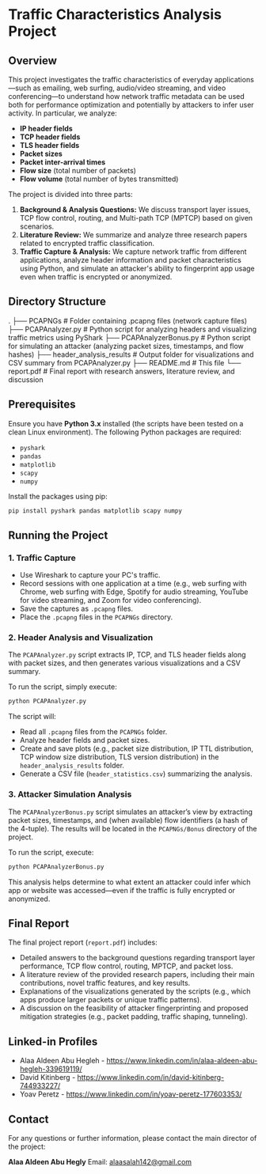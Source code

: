 # Traffic Characteristics Analysis Project

## Overview

This project investigates the traffic characteristics of everyday applications—such as emailing, web surfing, audio/video streaming, and video conferencing—to understand how network traffic metadata can be used both for performance optimization and potentially by attackers to infer user activity. In particular, we analyze:

- **IP header fields**
- **TCP header fields**
- **TLS header fields**
- **Packet sizes**
- **Packet inter-arrival times**
- **Flow size** (total number of packets)
- **Flow volume** (total number of bytes transmitted)

The project is divided into three parts:

1. **Background & Analysis Questions:** We discuss transport layer issues, TCP flow control, routing, and Multi-path TCP (MPTCP) based on given scenarios.
2. **Literature Review:** We summarize and analyze three research papers related to encrypted traffic classification.
3. **Traffic Capture & Analysis:** We capture network traffic from different applications, analyze header information and packet characteristics using Python, and simulate an attacker's ability to fingerprint app usage even when traffic is encrypted or anonymized.

## Directory Structure

.
├── PCAPNGs                    # Folder containing .pcapng files (network capture files)
├── PCAPAnalyzer.py            # Python script for analyzing headers and visualizing traffic metrics using PyShark
├── PCAPAnalyzerBonus.py       # Python script for simulating an attacker (analyzing packet sizes, timestamps, and flow hashes)
├── header_analysis_results    # Output folder for visualizations and CSV summary from PCAPAnalyzer.py
├── README.md                  # This file
└── report.pdf                 # Final report with research answers, literature review, and discussion

## Prerequisites

Ensure you have **Python 3.x** installed (the scripts have been tested on a clean Linux environment). The following Python packages are required:

- `pyshark`
- `pandas`
- `matplotlib`
- `scapy`
- `numpy`

Install the packages using pip:

```bash
pip install pyshark pandas matplotlib scapy numpy
```

## Running the Project

### 1. Traffic Capture

- Use Wireshark to capture your PC's traffic.
- Record sessions with one application at a time (e.g., web surfing with Chrome, web surfing with Edge, Spotify for audio streaming, YouTube for video streaming, and Zoom for video conferencing).
- Save the captures as `.pcapng` files.
- Place the `.pcapng` files in the `PCAPNGs` directory.

### 2. Header Analysis and Visualization

The `PCAPAnalyzer.py` script extracts IP, TCP, and TLS header fields along with packet sizes, and then generates various visualizations and a CSV summary.

To run the script, simply execute:

```bash
python PCAPAnalyzer.py
```

The script will:

- Read all `.pcapng` files from the `PCAPNGs` folder.
- Analyze header fields and packet sizes.
- Create and save plots (e.g., packet size distribution, IP TTL distribution, TCP window size distribution, TLS version distribution) in the `header_analysis_results` folder.
- Generate a CSV file (`header_statistics.csv`) summarizing the analysis.

### 3. Attacker Simulation Analysis

The `PCAPAnalyzerBonus.py` script simulates an attacker’s view by extracting packet sizes, timestamps, and (when available) flow identifiers (a hash of the 4-tuple). The results will be located in the `PCAPNGs/Bonus` directory of the project.

To run the script, execute:

```bash
python PCAPAnalyzerBonus.py
```

This analysis helps determine to what extent an attacker could infer which app or website was accessed—even if the traffic is fully encrypted or anonymized.

## Final Report

The final project report (`report.pdf`) includes:

- Detailed answers to the background questions regarding transport layer performance, TCP flow control, routing, MPTCP, and packet loss.
- A literature review of the provided research papers, including their main contributions, novel traffic features, and key results.
- Explanations of the visualizations generated by the scripts (e.g., which apps produce larger packets or unique traffic patterns).
- A discussion on the feasibility of attacker fingerprinting and proposed mitigation strategies (e.g., packet padding, traffic shaping, tunneling).

## Linked-in Profiles

- Alaa Aldeen Abu Hegleh - https://www.linkedin.com/in/alaa-aldeen-abu-hegleh-339619119/
- David Kitinberg - https://www.linkedin.com/in/david-kitinberg-744933227/
- Yoav Peretz - https://www.linkedin.com/in/yoav-peretz-177603353/


## Contact

For any questions or further information, please contact the main director of the project:

**Alaa Aldeen Abu Hegly**
Email: alaasalah142@gmail.com
